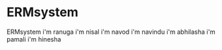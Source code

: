 # ERMsystem
ERMsystem 
i'm ranuga
i'm nisal
i'm navod
i'm navindu 
i'm abhilasha
i'm pamali
i'm hinesha 
